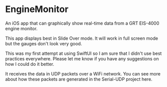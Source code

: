 # EngineMonitor
An iOS app that can graphically show real-time data from a GRT EIS-4000 engine monitor.

This app displays best in Slide Over mode. It will work in full screen mode but the gauges don't look very good.

This was my first attempt at using SwiftUI so I am sure that I didn't use best practices everywhere. Please let me know if you have any suggestions on how I could do it better.

It receives the data in UDP packets over a WiFi network. You can see more about how these packets are generated in the Serial-UDP project here<NEED LINK>.